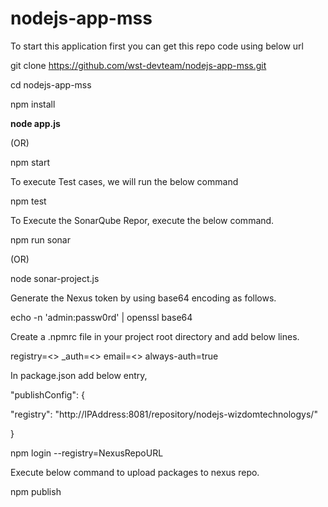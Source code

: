 # nodejs-app-mss

To start this application first you can get this repo code using below url

git clone https://github.com/wst-devteam/nodejs-app-mss.git

cd nodejs-app-mss

npm install

**node app.js**

(OR) 

npm start

To execute Test cases, we will run the below command

npm test

To Execute the SonarQube Repor, execute the below command.

npm run sonar

(OR) 

node sonar-project.js


Generate the Nexus token by using base64 encoding as follows.

echo -n 'admin:passw0rd' | openssl base64

Create a .npmrc file in your project root directory and add below lines.

registry=<<NexusRepoURL>>
_auth=<<Token>>
email=<<EmailID>>
always-auth=true


In package.json add below entry,

"publishConfig": {

"registry": "http://IPAddress:8081/repository/nodejs-wizdomtechnologys/"

}

  npm login --registry=NexusRepoURL
  
Execute below command to upload packages to nexus repo.

npm publish
  

